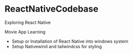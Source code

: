 # ReactNativeCodebase
Exploring React Native

Movie App Learning
- Setup or Installation of React Native into windows system
- Setup Nativewind and tailwindcss for styling